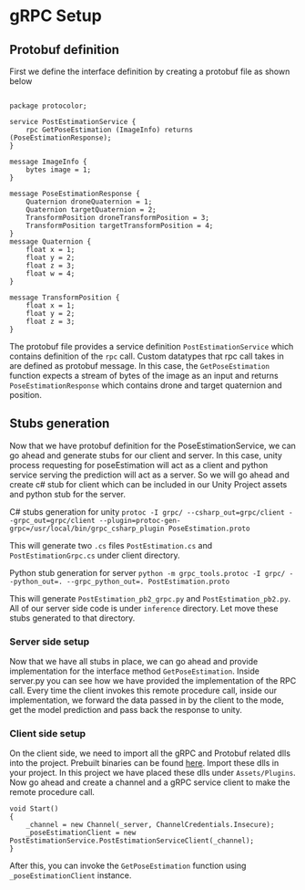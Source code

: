 #  gRPC Setup

## Protobuf definition

First we define the interface definition by creating a protobuf file as shown below

```syntax = "proto3";

package protocolor;

service PostEstimationService {
    rpc GetPoseEstimation (ImageInfo) returns (PoseEstimationResponse);
}

message ImageInfo {
    bytes image = 1;
}

message PoseEstimationResponse {
    Quaternion droneQuaternion = 1;
    Quaternion targetQuaternion = 2;
    TransformPosition droneTransformPosition = 3;
    TransformPosition targetTransformPosition = 4;
}
message Quaternion {
    float x = 1;
    float y = 2;
    float z = 3;
    float w = 4;
}

message TransformPosition {
    float x = 1;
    float y = 2;
    float z = 3;
}
```

The protobuf file provides a service definition `PostEstimationService` which contains definition of the `rpc` call. Custom datatypes that rpc call takes in are defined as protobuf message. In this case, the `GetPoseEstimation` function expects a stream of bytes of the image as an input and returns `PoseEstimationResponse` which contains drone and target quaternion and position.

## Stubs generation

Now that we have protobuf definition for the PoseEstimationService, we can go ahead and generate stubs for our client and server. In this case, unity process requesting for poseEstimation will act as a client and python service serving the prediction will act as a server. So  we will go ahead and create c# stub for client which can be included in our Unity Project assets and python stub for the server.

C# stubs generation for unity
`protoc -I grpc/ --csharp_out=grpc/client --grpc_out=grpc/client --plugin=protoc-gen-grpc=/usr/local/bin/grpc_csharp_plugin PoseEstimation.proto`

This will generate two `.cs` files `PostEstimation.cs` and `PostEstimationGrpc.cs` under client directory.

Python stub generation for server
`python -m grpc_tools.protoc -I grpc/ --python_out=. --grpc_python_out=. PostEstimation.proto`

This will generate `PostEstimation_pb2_grpc.py` and `PostEstimation_pb2.py`. All of our server side code is under `inference` directory. Let move these stubs generated to that directory.

### Server side setup
Now that we have all stubs in place, we can go ahead and provide implementation for the interface method `GetPoseEstimation`. Inside server.py you can see how we have provided the implementation of the RPC call. Every time the client invokes this remote procedure call, inside our implementation, we forward the data passed in by the client  to the mode, get the model prediction and pass back the response to unity.


### Client side setup
On the client side, we need to import all the gRPC and Protobuf related dlls into the project. Prebuilt binaries can be found [here](https://packages.grpc.io/archive/2019/11/6950e15882f28e43685e948a7e5227bfcef398cd-6d642d6c-a6fc-4897-a612-62b0a3c9026b/index.xml).
Import these dlls in your project. In this project we have placed these dlls under `Assets/Plugins`. 
Now go ahead and create a channel and a gRPC service client to make the remote procedure call.

```
void Start()
{
    _channel = new Channel(_server, ChannelCredentials.Insecure);
    _poseEstimationClient = new PostEstimationService.PostEstimationServiceClient(_channel);
}
```

After this, you can invoke the `GetPoseEstimation` function using `_poseEstimationClient` instance.

